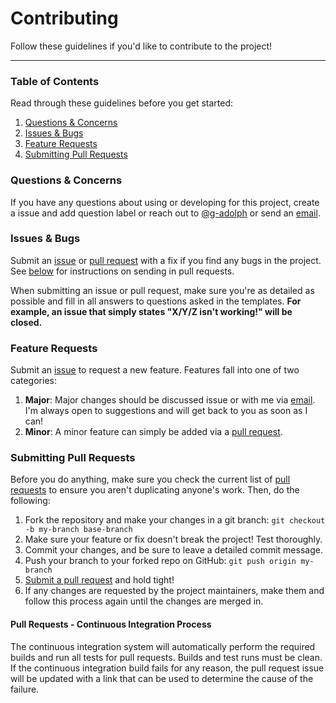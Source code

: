 # Contributing

Follow these guidelines if you'd like to contribute to the project!

---

### Table of Contents

Read through these guidelines before you get started:

1. [Questions & Concerns](#questions--concerns)
2. [Issues & Bugs](#issues--bugs)
3. [Feature Requests](#feature-requests)
4. [Submitting Pull Requests](#submitting-pull-requests)

### Questions & Concerns

If you have any questions about using or developing for this project, create a issue and add question label or reach out
to [@g-adolph][6] or send an [email][1].

### Issues & Bugs

Submit an [issue][2] or [pull request][3] with a fix if you find any bugs in
the project. See [below](#submitting-pull-requests) for instructions on sending
in pull requests.

When submitting an issue or pull request, make sure you're as detailed as possible
and fill in all answers to questions asked in the templates. **For example, an issue
that simply states "X/Y/Z isn't working!" will be closed.**

### Feature Requests

Submit an [issue][2] to request a new feature. Features fall into one of two
categories:

1. **Major**: Major changes should be discussed issue or with me via [email][1]. I'm
always open to suggestions and will get back to you as soon as I can!
2. **Minor**: A minor feature can simply be added via a [pull request][3].

### Submitting Pull Requests

Before you do anything, make sure you check the current list of [pull requests][4]
to ensure you aren't duplicating anyone's work. Then, do the following:

1. Fork the repository and make your changes in a git branch: `git checkout -b my-branch base-branch`
2. Make sure your feature or fix doesn't break the project! Test thoroughly.
3. Commit your changes, and be sure to leave a detailed commit message.
4. Push your branch to your forked repo on GitHub: `git push origin my-branch`
5. [Submit a pull request][3] and hold tight!
6. If any changes are requested by the project maintainers, make them and follow
this process again until the changes are merged in.

#### Pull Requests - Continuous Integration Process

The continuous integration system will automatically perform the required builds and run all tests for pull requests. Builds and test runs must be clean.
If the continuous integration build fails for any reason, the pull request issue will be updated with a link that can be used to determine the cause of the failure.

[1]: mailto:gustavo.adolph@gmail.com
[2]: https://github.com/g-adolph/FluentQuery/issues/new
[3]: https://github.com/g-adolph/FluentQuery/compare
[4]: https://github.com/g-adolph/FluentQuery/pulls
[6]: https://github.com/g-adolph
